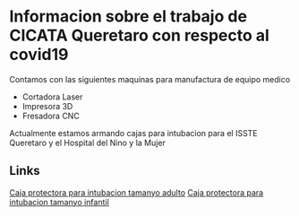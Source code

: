 # Informacion sobre el trabajo de CICATA Queretaro con respecto al covid19


Contamos con las siguientes maquinas para manufactura de equipo medico

+ Cortadora Laser
+ Impresora 3D
+ Fresadora CNC

Actualmente estamos armando cajas para intubacion para el ISSTE Queretaro y el Hospital del Nino y la Mujer

## Links
[Caja protectora para intubacion tamanyo adulto](https://github.com/CICATA/covid19/blob/master/caja_covid_rampa_adulto.dxf)
[Caja protectora para intubacion tamanyo infantil](https://github.com/CICATA/covid19/blob/master/caja_covid_rampa_infantil.dxf)



